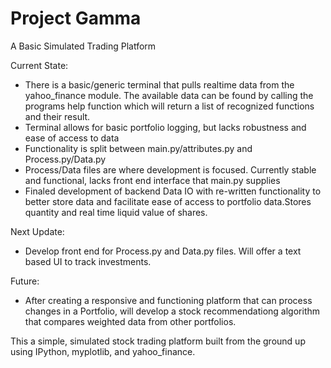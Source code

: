 # Project Gamma 
A Basic Simulated Trading Platform

Current State:
  - There is a basic/generic terminal that pulls realtime data from the yahoo_finance module. The available data can be found by
  calling the programs help function which will return a list of recognized functions and their result.
  - Terminal allows for basic portfolio logging, but lacks robustness and ease of access to data
  - Functionality is split between main.py/attributes.py and Process.py/Data.py
  - Process/Data files are where development is focused. Currently stable and functional, lacks front end interface that main.py supplies
  - Finaled development of backend Data IO with re-written functionality to better store data and facilitate ease of access to portfolio data.Stores quantity and real time liquid value of shares.

Next Update:
  - Develop front end for Process.py and Data.py files. Will offer a text based UI to track investments.  

Future:
  - After creating a responsive and functioning platform that can process changes in a Portfolio, will develop a stock recommendationg algorithm that compares weighted data from other portfolios.

This a simple, simulated stock trading platform built from the ground up using IPython, myplotlib, and yahoo_finance.
